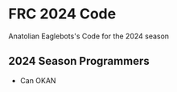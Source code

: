 # FRC 2024 Code

Anatolian Eaglebots's Code for the 2024 season

## 2024 Season Programmers

- Can OKAN
